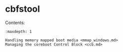 # cbfstool

Contents:

```{toctree}
:maxdepth: 1

Handling memory mapped boot media <mmap_windows.md>
Managing the coreboot Control Block <ccb.md>
```
